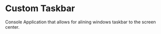 # Custom Taskbar

Console Application that allows for alining windows taskbar to the screen center.
